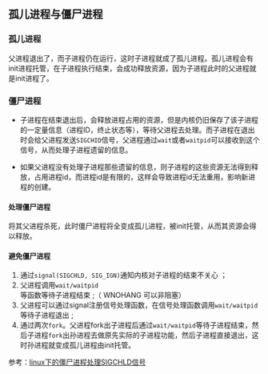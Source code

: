 ## 孤儿进程与僵尸进程

### 孤儿进程

父进程退出了，而子进程仍在运行，这时子进程就成了孤儿进程。孤儿进程会有init进程托管，在子进程执行结束，会成功释放资源，因为子进程此时的父进程就是init进程了。

### 僵尸进程

- 子进程在结束退出后，会释放进程占用的资源，但是内核仍旧保存了该子进程的一定量信息（进程ID，终止状态等），等待父进程去处理。而子进程在退出时会给父进程发送`SIGCHID`信号，父进程通过`wait`或者`waitpid`可以接收到这个信号，从而处理子进程遗留的信息。

- 如果父进程没有处理子进程那些遗留的信息，则子进程的这些资源无法得到释放，占用进程id，而进程id是有限的，这样会导致进程id无法重用，影响新进程的创建。

#### 处理僵尸进程

将其父进程杀死，此时僵尸进程将全变成孤儿进程，被init托管，从而其资源会得以释放。

#### 避免僵尸进程

1.  通过`signal(SIGCHLD, SIG_IGN)`通知内核对子进程的结束不关心 ；
2.  父进程调用`wait/waitpid`等函数等待子进程结束 ;（ WNOHANG 可以非阻塞）
3. 父进程可以通过signal注册信号处理函数，在信号处理函数调用`wait/waitpid`等待子进程退出 ;
4. 通过两次`fork`。父进程fork出子进程后通过`wait/waitpid`等待子进程结束，然后子进程`fork`出孙进程去做原先实际的子进程功能，然后子进程直接退出，这时孙进程就变成孤儿进程由init托管。

参考：[linux下的僵尸进程处理SIGCHLD信号](https://www.cnblogs.com/wuchanming/p/4020463.html)